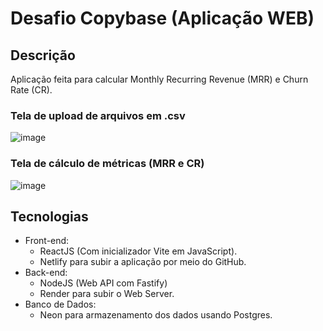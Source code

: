 # Desafio Copybase (Aplicação WEB)

## Descrição
Aplicação feita para calcular Monthly Recurring Revenue (MRR) e Churn Rate (CR). 
### Tela de upload de arquivos em .csv
![image](https://github.com/wesleysotnas64/desafio-copybase-app/assets/94082665/b143f5bf-7a5b-4ad8-9361-859f2214bd5c)
### Tela de cálculo de métricas (MRR e CR)
![image](https://github.com/wesleysotnas64/desafio-copybase-app/assets/94082665/affa2c18-9cd4-4e74-bb95-7bfa9a4056ce)

## Tecnologias

- Front-end:
  - ReactJS (Com inicializador Vite em JavaScript).
  - Netlify para subir a aplicação por meio do GitHub.
- Back-end:
  - NodeJS (Web API com Fastify)
  - Render para subir o Web Server.
- Banco de Dados:
  - Neon para armazenamento dos dados usando Postgres.
